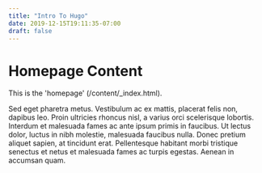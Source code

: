```yaml
---
title: "Intro To Hugo"
date: 2019-12-15T19:11:35-07:00
draft: false
---
```


# Homepage Content #

This is the 'homepage' (/content/_index.html).

Sed eget pharetra metus. Vestibulum ac ex mattis, placerat felis non, dapibus leo. Proin ultricies rhoncus nisl, a
varius orci scelerisque lobortis. Interdum et malesuada fames ac ante ipsum primis in faucibus. Ut lectus dolor, luctus
in nibh molestie, malesuada faucibus nulla. Donec pretium aliquet sapien, at tincidunt erat. Pellentesque habitant morbi
tristique senectus et netus et malesuada fames ac turpis egestas. Aenean in accumsan quam.
